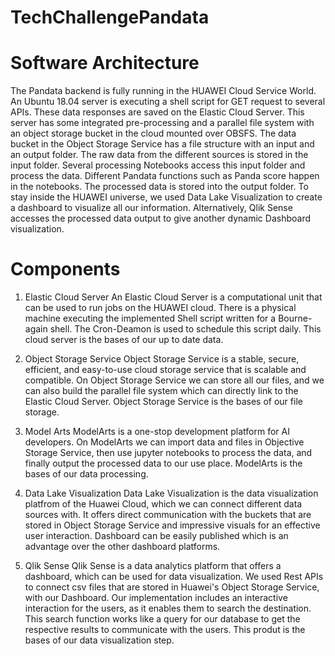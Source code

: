 # TechChallengePandata

# Software Architecture
The Pandata backend is fully running in the HUAWEI Cloud Service World. An Ubuntu 18.04 server is executing a shell script for GET request to several APIs. These data responses are saved on the Elastic Cloud Server. This server has some integrated pre-processing and a parallel file system with an object storage bucket in the cloud mounted over OBSFS. The data bucket in the Object Storage Service has a file structure with an input and an output folder. The raw data from the different sources is stored in the input folder. Several processing Notebooks access this input folder and process the data. Different Pandata functions such as Panda score happen in the notebooks. The processed data is stored into the output folder. To stay inside the HUAWEI universe, we used Data Lake Visualization to create a dashboard to visualize all our information. Alternatively, Qlik Sense accesses the processed data output to give another dynamic Dashboard visualization.

# Components
1)	Elastic Cloud Server
An Elastic Cloud Server is a computational unit that can be used to run jobs on the HUAWEI cloud. There is a physical machine executing the implemented Shell script written for a Bourne-again shell. The Cron-Deamon is used to schedule this script daily. This cloud server is the bases of our up to date data.

2)	Object Storage Service
Object Storage Service is a stable, secure, efficient, and easy-to-use cloud storage service that is scalable and compatible. On Object Storage Service we can store all our files, and we can also build the parallel file system which can directly link to the Elastic Cloud Server. Object Storage Service is the bases of our file storage.

3)	Model Arts
ModelArts is a one-stop development platform for AI developers. On ModelArts we can import data and files in Objective Storage Service, then use jupyter notebooks to process the data, and finally output the processed data to our use place. ModelArts is the bases of our data processing.

4)	Data Lake Visualization
Data Lake Visualization is the data visualization platfrom of the Huawei Cloud, which we can connect different data sources with.  It offers direct communication with the buckets that are stored in Object Storage Service and impressive visuals for an effective user interaction. Dashboard can be easily published which is an advantage over the other dashboard platforms.

5)	Qlik Sense
Qlik Sense is a data analytics platform that offers a dashboard, which can be used for data visualization. We used Rest APIs to connect csv files that are stored in Huawei's Object Storage Service, with our Dashboard. Our implementation includes an interactive interaction for the users, as it enables them to search the destination. This search function works like a query for our database to get the respective results to communicate with the users. This produt is the bases of our data visualization step.
